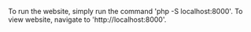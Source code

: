 To run the website, simply run the command 'php -S localhost:8000'. To view website, navigate to 'http://localhost:8000'. 
